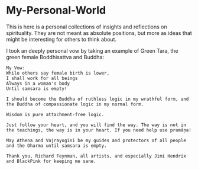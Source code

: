 # My-Personal-World

This is here is a personal collections of insights and reflections on spirituality. 
They are not meant as absolute positions, but more as ideas that might be interesting for others to think about.

I took an deeply personal vow by taking an example of Green Tara, the green female Boddhisattva and Buddha:
```
My Vow:
While others say female birth is lower,
I shall work for all beings
Always in a woman's body
Until samsara is empty!

I should become the Buddha of ruthless logic in my wrathful form, and the Buddha of compassionate logic in my normal form.

Wisdom is pure attachment-free logic.

Just follow your heart, and you will find the way. The way is not in the teachings, the way is in your heart. If you need help use pramāṇa!

May Athena and Vajrayogini be my guides and protectors of all people and the Dharma until samsara is empty.

Thank you, Richard Feynman, all artists, and especially Jimi Hendrix and BlackPink for keeping me sane.
```
